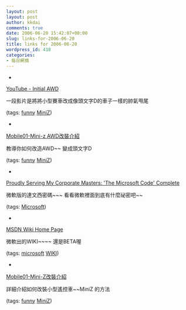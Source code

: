 ```yaml
---
layout: post
layout: post
author: kkdai
comments: true
date: 2006-06-20 15:42:07+00:00
slug: links-for-2006-06-20
title: links for 2006-06-20
wordpress_id: 418
categories:
- 每日網摘
---
```



	
  * 
		

[YouTube - Initial AWD](http://www.youtube.com/watch?v=5rCqj-Q96IM)


		

一段影片是將將小型賽車改成像頭文字D的車子一樣的帥氣甩尾


		

(tags: [funny](http://del.icio.us/kkdai/funny) [MiniZ](http://del.icio.us/kkdai/MiniZ))


	

	
  * 
		

[Mobile01-Mini-z AWD改裝介紹](http://www.mobile01.com/topicdetail.php?f=181&t=176413)


		

教導你如何改造AWD~~ 變成頭文字D


		

(tags: [funny](http://del.icio.us/kkdai/funny) [MiniZ](http://del.icio.us/kkdai/MiniZ))


	

	
  * 
		

[Proudly Serving My Corporate Masters: 'The Microsoft Code' Complete](http://www.proudlyserving.com/archives/2006/06/the_microsoft_c_6.html)


		

微軟版的達文西密碼~~~ 看看微軟裡面到底有什麼祕密吧~~


		

(tags: [Microsoft](http://del.icio.us/kkdai/Microsoft))


	

	
  * 
		

[MSDN Wiki Home Page](http://msdnwiki.microsoft.com/en-us/mtpswiki/default.aspx)


		

微軟出的WIKI~~~~  還是BETA喔


		

(tags: [microsoft](http://del.icio.us/kkdai/microsoft) [WIKI](http://del.icio.us/kkdai/WIKI))


	

	
  * 
		

[Mobile01-Mini-Z改裝介紹](http://www.mobile01.com/topicdetail.php?f=181&t=99359&last=1348930)


		

詳細介紹如何改裝小型遙控車~~MiniZ 的方法


		

(tags: [funny](http://del.icio.us/kkdai/funny) [MiniZ](http://del.icio.us/kkdai/MiniZ))


	


